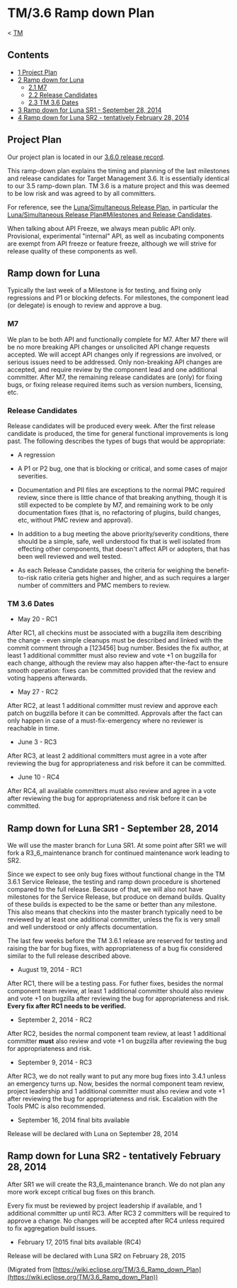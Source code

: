 

TM/3.6 Ramp down Plan
=====================

< [TM](./TM "TM")

Contents
--------

*   [1 Project Plan](#Project-Plan)
*   [2 Ramp down for Luna](#Ramp-down-for-Luna)
    *   [2.1 M7](#M7)
    *   [2.2 Release Candidates](#Release-Candidates)
    *   [2.3 TM 3.6 Dates](#TM-3.6-Dates)
*   [3 Ramp down for Luna SR1 - September 28, 2014](#Ramp-down-for-Luna-SR1---September-28.2C-2014)
*   [4 Ramp down for Luna SR2 - tentatively February 28, 2014](#Ramp-down-for-Luna-SR2---tentatively-February-28.2C-2014)

Project Plan
------------

Our project plan is located in our [3.6.0 release record](http://projects.eclipse.org/projects/tools.tm/releases/3.6.0).

This ramp-down plan explains the timing and planning of the last milestones and release candidates for Target Management 3.6. It is essentially identical to our 3.5 ramp-down plan. TM 3.6 is a mature project and this was deemed to be low risk and was agreed to by all committers.

For reference, see the [Luna/Simultaneous Release Plan](https://wiki.eclipse.org/Luna/Simultaneous_Release_Plan "Luna/Simultaneous Release Plan"), in particular the [Luna/Simultaneous Release Plan#Milestones and Release Candidates](https://wiki.eclipse.org/Luna/Simultaneous_Release_Plan#Milestones_and_Release_Candidates "Luna/Simultaneous Release Plan").

When talking about API Freeze, we always mean public API only. Provisional, experimental "internal" API, as well as incubating components are exempt from API freeze or feature freeze, although we will strive for release quality of these components as well.

Ramp down for Luna
------------------

Typically the last week of a Milestone is for testing, and fixing only regressions and P1 or blocking defects. For milestones, the component lead (or delegate) is enough to review and approve a bug.

### M7

We plan to be both API and functionally complete for M7. After M7 there will be no more breaking API changes or unsolicited API change requests accepted. We will accept API changes only if regressions are involved, or serious issues need to be addressed. Only non-breaking API changes are accepted, and require review by the component lead and one additional committer. After M7, the remaining release candidates are (only) for fixing bugs, or fixing release required items such as version numbers, licensing, etc.

### Release Candidates

Release candidates will be produced every week. After the first release candidate is produced, the time for general functional improvements is long past. The following describes the types of bugs that would be appropriate:

*   A regression

*   A P1 or P2 bug, one that is blocking or critical, and some cases of major severities.

*   Documentation and PII files are exceptions to the normal PMC required review, since there is little chance of that breaking anything, though it is still expected to be complete by M7, and remaining work to be only documentation fixes (that is, no refactoring of plugins, build changes, etc, without PMC review and approval).

*   In addition to a bug meeting the above priority/severity conditions, there should be a simple, safe, well understood fix that is well isolated from effecting other components, that doesn't affect API or adopters, that has been well reviewed and well tested.

*   As each Release Candidate passes, the criteria for weighing the benefit-to-risk ratio criteria gets higher and higher, and as such requires a larger number of committers and PMC members to review.

### TM 3.6 Dates

*   May 20 - RC1

After RC1, all checkins must be associated with a bugzilla item describing the change - even simple cleanups must be described and linked with the commit comment through a \[123456\] bug number. Besides the fix author, at least 1 additional committer must also review and vote +1 on bugzilla for each change, although the review may also happen after-the-fact to ensure smooth operation: fixes can be committed provided that the review and voting happens afterwards.

*   May 27 - RC2

After RC2, at least 1 additional committer must review and approve each patch on bugzilla before it can be committed. Approvals after the fact can only happen in case of a must-fix-emergency where no reviewer is reachable in time.

*   June 3 - RC3

After RC3, at least 2 additional committers must agree in a vote after reviewing the bug for appropriateness and risk before it can be committed.

*   June 10 - RC4

After RC4, all available committers must also review and agree in a vote after reviewing the bug for appropriateness and risk before it can be committed.

Ramp down for Luna SR1 - September 28, 2014
-------------------------------------------

We will use the master branch for Luna SR1. At some point after SR1 we will fork a R3\_6\_maintenance branch for continued maintenance work leading to SR2.

Since we expect to see only bug fixes without functional change in the TM 3.6.1 Service Release, the testing and ramp down procedure is shortened compared to the full release. Because of that, we will also not have milestones for the Service Release, but produce on demand builds. Quality of these builds is expected to be the same or better than any milestone. This also means that checkins into the master branch typically need to be reviewed by at least one additional committer, unless the fix is very small and well understood or only affects documentation.

The last few weeks before the TM 3.6.1 release are reserved for testing and raising the bar for bug fixes, with appropriateness of a bug fix considered similar to the full release described above.

*   August 19, 2014 - RC1

After RC1, there will be a testing pass. For futher fixes, besides the normal component team review, at least 1 additional committer should also review and vote +1 on bugzilla after reviewing the bug for appropriateness and risk. **Every fix after RC1 needs to be verified.**

*   September 2, 2014 - RC2

After RC2, besides the normal component team review, at least 1 additional committer **must** also review and vote +1 on bugzilla after reviewing the bug for appropriateness and risk.

*   September 9, 2014 - RC3

After RC3, we do not really want to put any more bug fixes into 3.4.1 unless an emergency turns up. Now, besides the normal component team review, project leadership and 1 additional committer must also review and vote +1 after reviewing the bug for appropriateness and risk. Escalation with the Tools PMC is also recommended.

*   September 16, 2014 final bits available

Release will be declared with Luna on September 28, 2014

Ramp down for Luna SR2 - tentatively February 28, 2014
------------------------------------------------------

After SR1 we will create the R3\_6\_maintenance branch. We do not plan any more work except critical bug fixes on this branch.

Every fix must be reviewed by project leadership if available, and 1 additional committer up until RC3. After RC3 2 committers will be required to approve a change. No changes will be accepted after RC4 unless required to fix aggregation build issues.

*   February 17, 2015 final bits available (RC4)

Release will be declared with Luna SR2 on February 28, 2015


(Migrated from [https://wiki.eclipse.org/TM/3.6_Ramp_down_Plan](https://wiki.eclipse.org/TM/3.6_Ramp_down_Plan))